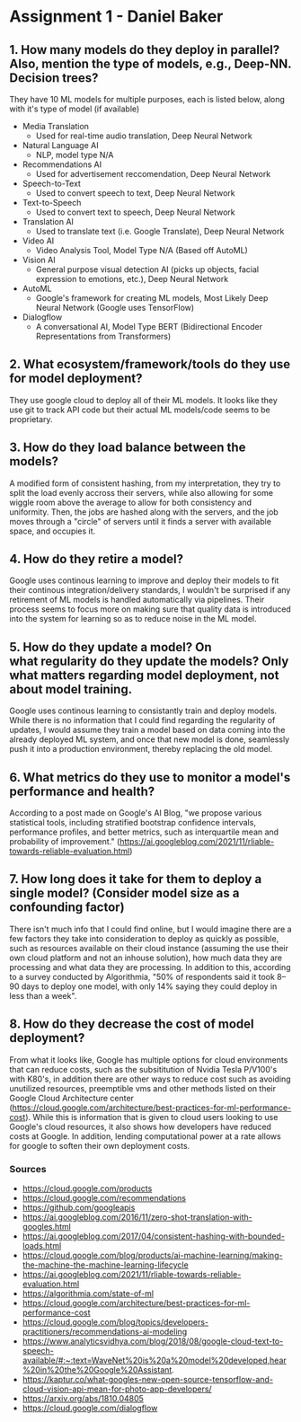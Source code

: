 # Assignment 1 - Daniel Baker
## 1. **How many** models do they deploy in parallel? Also, mention the type of models, e.g., Deep-NN. Decision trees?
They have 10 ML models for multiple purposes, each is listed below, along with it's type of model (if available)

* Media Translation
	* Used for real-time audio translation, Deep Neural Network
* Natural Language AI
	* NLP, model type N/A
* Recommendations AI
	* Used for advertisement reccomendation, Deep Neural Network
* Speech-to-Text
	* Used to convert speech to text, Deep Neural Network
* Text-to-Speech
	* Used to convert text to speech, Deep Neural Network
* Translation AI
	* Used to translate text (i.e. Google Translate), Deep Neural Network
* Video AI
	* Video Analysis Tool, Model Type N/A (Based off AutoML)
* Vision AI
	* General purpose visual detection AI (picks up objects, facial expression to emotions, etc.), Deep Neural Network
* AutoML
	* Google's framework for creating ML models, Most Likely Deep Neural Network (Google uses TensorFlow)
* Dialogflow
	* A conversational AI, Model Type BERT (Bidirectional Encoder Representations from Transformers)

## 2. What **ecosystem/framework/tools** do they use for model deployment?
They use google cloud to deploy all of their ML models. It looks like they use git to track API code but their actual ML models/code seems to be proprietary.

## 3. How do they **load balance** between the models?
A modified form of consistent hashing, from my interpretation, they try to split the load evenly accross their servers, while also allowing for some wiggle room above the average to allow for both consistency and uniformity. Then, the jobs are hashed along with the servers, and the job moves through a "circle" of servers until it finds a server with available space, and occupies it.

## 4. How do they **retire** a model?
Google uses continous learning to improve and deploy their models to fit their continous integration/delivery standards, I wouldn't be surprised if any retirement of ML models is handled automatically via pipelines. Their process seems to focus more on making sure that quality data is introduced into the system for learning so as to reduce noise in the ML model. 

## 5. How do they **update** a model? On what **regularity** do they update the models? Only what matters regarding model deployment, not about model training.
Google uses continous learning to consistantly train and deploy models. While there is no information that I could find regarding the regularity of updates, I would assume they train a model based on data coming into the already deployed ML system, and once that new model is done, seamlessly push it into a production environment, thereby replacing the old model.

## 6. What **metrics** do they use to monitor a model's performance and health?
According to a post made on Google's AI Blog, "we propose various statistical tools, including stratified bootstrap confidence intervals, performance profiles, and better metrics, such as interquartile mean and probability of improvement." (https://ai.googleblog.com/2021/11/rliable-towards-reliable-evaluation.html)

## 7. **How long** does it take for them to deploy a single model? (Consider model size as a confounding factor)
There isn't much info that I could find online, but I would imagine there are a few factors they take into consideration to deploy as quickly as possible, such as resources available on their cloud instance (assuming the use their own cloud platform and not an inhouse solution), how much data they are processing and what data they are processing. In addition to this, according to a survey conducted by Algorithmia, "50% of respondents said it took 8–90 days to deploy one model, with only 14% saying they could deploy in less than a week".

## 8. How do they **decrease the cost** of model deployment?
From what it looks like, Google has multiple options for cloud environments that can reduce costs, such as the subsititution of Nvidia Tesla P/V100's with K80's, in addition there are other ways to reduce cost such as avoiding unutilized resources, preemptible vms and other methods listed on their Google Cloud Architecture center (https://cloud.google.com/architecture/best-practices-for-ml-performance-cost). While this is information that is given to cloud users looking to use Google's cloud resources, it also shows how developers have reduced costs at Google. In addition, lending computational power at a rate allows for google to soften their own deployment costs.


### Sources
* https://cloud.google.com/products
* https://cloud.google.com/recommendations
* https://github.com/googleapis
* https://ai.googleblog.com/2016/11/zero-shot-translation-with-googles.html
* https://ai.googleblog.com/2017/04/consistent-hashing-with-bounded-loads.html
* https://cloud.google.com/blog/products/ai-machine-learning/making-the-machine-the-machine-learning-lifecycle
* https://ai.googleblog.com/2021/11/rliable-towards-reliable-evaluation.html
* https://algorithmia.com/state-of-ml
* https://cloud.google.com/architecture/best-practices-for-ml-performance-cost
* https://cloud.google.com/blog/topics/developers-practitioners/recommendations-ai-modeling
* https://www.analyticsvidhya.com/blog/2018/08/google-cloud-text-to-speech-available/#:~:text=WaveNet%20is%20a%20model%20developed,hear%20in%20the%20Google%20Assistant.
* https://kaptur.co/what-googles-new-open-source-tensorflow-and-cloud-vision-api-mean-for-photo-app-developers/
* https://arxiv.org/abs/1810.04805
* https://cloud.google.com/dialogflow